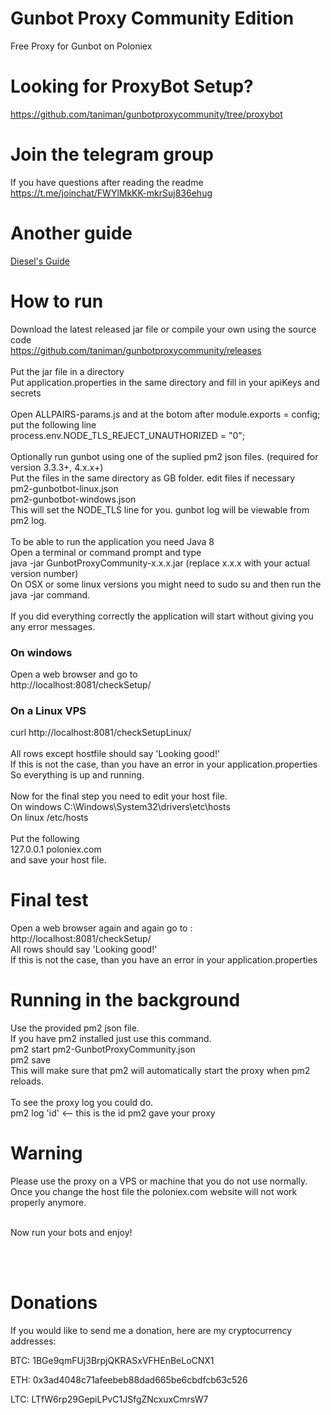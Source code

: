 # Gunbot Proxy Community Edition
Free Proxy for Gunbot on Poloniex
<br />

# Looking for ProxyBot Setup?
https://github.com/taniman/gunbotproxycommunity/tree/proxybot

# Join the telegram group
If you have questions after reading the readme
https://t.me/joinchat/FWYlMkKK-mkrSuj836ehug

# Another guide
<a href="https://gunthy.org/index.php?topic=570.msg3080#msg3080">Diesel's Guide</a>

# How to run
Download the latest released jar file or compile your own using the source code <br />
https://github.com/taniman/gunbotproxycommunity/releases <br />
<br />
Put the jar file in a directory <br />
Put application.properties in the same directory and fill in your apiKeys and secrets <br />
<br />
Open ALLPAIRS-params.js and at the botom after module.exports = config; put the following line <br />
process.env.NODE_TLS_REJECT_UNAUTHORIZED = "0";<br />
<br />
Optionally run gunbot using one of the suplied pm2 json files. (required for version 3.3.3+, 4.x.x+)<br />
Put the files in the same directory as GB folder. edit files if necessary<br />
pm2-gunbotbot-linux.json <br />
pm2-gunbotbot-windows.json <br />
This will set the NODE_TLS line for you. gunbot log will be viewable from pm2 log. <br />
<br />
To be able to run the application you need Java 8 <br />
Open a terminal or command prompt and type <br />
java -jar GunbotProxyCommunity-x.x.x.jar  (replace x.x.x with your actual version number)<br />
On OSX or some linux versions you might need to sudo su and then run the java -jar command.<br />
<br />
If you did everything correctly the application will start without giving you any error messages.

### On windows
Open a web browser and go to <br />
http://localhost:8081/checkSetup/

### On a Linux VPS
curl http://localhost:8081/checkSetupLinux/ <br />
<br />
All rows except hostfile should say 'Looking good!'<br />
If this is not the case, than you have an error in your application.properties <br />
So everything is up and running. <br />
<br />
Now for the final step you need to edit your host file. <br />
On windows C:\Windows\System32\drivers\etc\hosts <br />
On linux /etc/hosts <br />
<br />
Put the following <br />
127.0.0.1	poloniex.com <br />
and save your host file.<br />

# Final test
Open a web browser again and again go to : <br />
http://localhost:8081/checkSetup/ <br />
All rows should say 'Looking good!' <br />
If this is not the case, than you have an error in your application.properties <br />

# Running in the background
Use the provided pm2 json file.<br />
If you have pm2 installed just use this command.<br />
pm2 start pm2-GunbotProxyCommunity.json <br />
pm2 save <br />
This will make sure that pm2 will automatically start the proxy when pm2 reloads. <br />
<br />
To see the proxy log you could do. <br />
pm2 log 'id' <-- this is the id pm2 gave your proxy

# Warning
Please use the proxy on a VPS or machine that you do not use normally. <br />
Once you change the host file the poloniex.com website will not work properly anymore. <br />
<br />

Now run your bots and enjoy!

<br />
<br />

# Donations
If you would like to send me a donation, here are my cryptocurrency addresses:

BTC: 1BGe9qmFUj3BrpjQKRASxVFHEnBeLoCNX1

ETH: 0x3ad4048c71afeebeb88dad665be6cbdfcb63c526

LTC: LTfW6rp29GepiLPvC1JSfgZNcxuxCmrsW7
